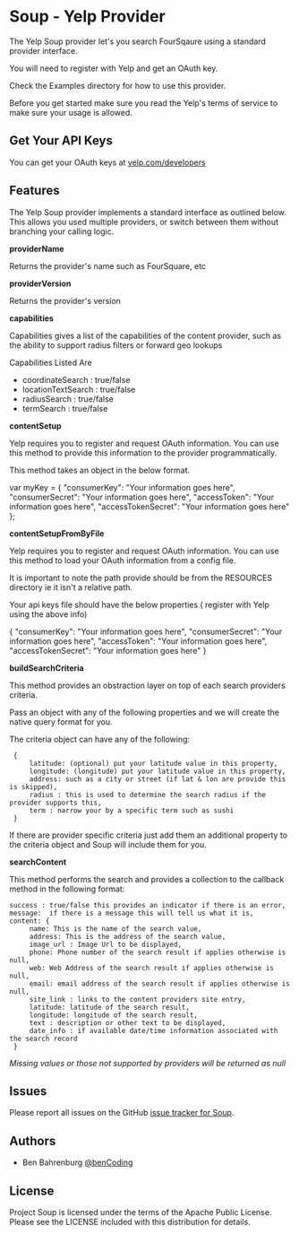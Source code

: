 # Soup - Yelp Provider

The Yelp Soup provider let's you search FourSqaure using a standard provider interface.

You will need to register with Yelp and get an OAuth key.

Check the Examples directory for how to use this provider.

Before you get started make sure you read the Yelp's terms of service to make sure your usage is allowed.

## Get Your API Keys

You can get your OAuth keys at [yelp.com/developers](http://www.yelp.com/developers)

## Features

The Yelp Soup provider implements a standard interface as outlined below. This allows you used multiple providers, or switch between them without branching your calling logic.

<b>providerName</b>

Returns the provider's name such as FourSquare, etc

<b>providerVersion</b>

Returns the provider's version

<b>capabilities</b>

Capabilities gives a list of the capabilities of the content provider, such as the ability	to support radius filters or forward geo lookups

Capabilities Listed Are

* coordinateSearch : true/false
* locationTextSearch : true/false
* radiusSearch : true/false
* termSearch : true/false

<b>contentSetup</b> 

Yelp requires you to register and request OAuth information.  You can use this method to provide this information to the provider programmatically.

This method takes an object in the below format.

var myKey = { 
  "consumerKey": "Your information goes here", 
  "consumerSecret": "Your information goes here",
  "accessToken": "Your information goes here",
  "accessTokenSecret": "Your information goes here"
};

<b>contentSetupFromByFile</b>

Yelp requires you to register and request OAuth information. You can use this method to load your OAuth information from a config file.

It is important to note the path provide should be from the RESOURCES directory ie it isn't a relative path.

Your api keys file should have the below properties ( register with Yelp using the above info)

{ 
  "consumerKey": "Your information goes here", 
  "consumerSecret": "Your information goes here",
  "accessToken": "Your information goes here",
  "accessTokenSecret": "Your information goes here"
}

<b>buildSearchCriteria</b>

This method provides an obstraction layer on top of each search providers criteria.

Pass an object with any of the following properties and we will create the native query format for you.

The criteria object can have any of the following:

	 {
		 latitude: (optional) put your latitude value in this property,
		 longitude: (longitude) put your latitude value in this property,
		 address: such as a city or street (if lat & lon are provide this is skipped),
		 radius : this is used to determine the search radius if the provider supports this,
		 term : narrow your by a specific term such as sushi
	 }
	 
If there are provider specific criteria just add them an additional property to the criteria object and Soup will include them for you.
	 
<b>searchContent</b>

This method performs the search and provides a collection to the callback method in the following format:

	success : true/false this provides an indicator if there is an error,
	message:  if there is a message this will tell us what it is,
	content: {
		 name: This is the name of the search value,
		 address: This is the address of the search value,
		 image_url : Image Url to be displayed,
		 phone: Phone number of the search result if applies otherwise is null,
		 web: Web Address of the search result if applies otherwise is null,
		 email: email address of the search result if applies otherwise is null,
		 site_link : links to the content providers site entry,
		 latitude: latitude of the search result,
		 longitude: longitude of the search result,
		 text : description or other text to be displayed,
		 date_info : if available date/time information associated with the search record
	 }

*Missing values or those not supported by providers will be returned as null*

## Issues

Please report all issues on the GitHub [issue tracker for Soup](https://github.com/benbahrenburg/Soup/issues).

## Authors

  * Ben Bahrenburg [@benCoding](http://twitter.com/benCoding)

## License ##

Project Soup is licensed under the terms of the Apache Public License. Please see the LICENSE included with this distribution for details.
